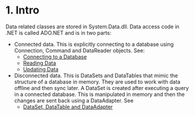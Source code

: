 # 1\. Intro

Data related classes are stored in System.Data.dll. Data access code in .NET
is called ADO.NET and is in two parts:

  * Connected data. This is explicitly connecting to a database using Connection, Command and DataReader objects. See: 
    * [Connecting to a Database](2.%20Connecting%20to%20a%20Database.md)
    * [Reading Data](4.%20Reading%20Data.md)
    * [Updating Data](5.%20Updating%20Data.md)
  * Disconnected data. This is DataSets and DataTables that mimic the structure of a database in memory. They are used to work with data offline and then sync later. A DataSet is created after executing a query in a connected database. This is manipulated in memory and then the changes are sent back using a DataAdapter. See 
    * [DataSet, DataTable and DataAdapter](3.%20DataSet%20DataTable%20and%20DataAdapter.md)
<!--stackedit_data:
eyJoaXN0b3J5IjpbLTEyNjI3NzkyNDgsMTc3MDY3ODc3M119
-->
